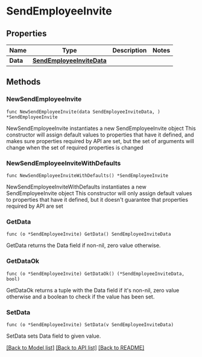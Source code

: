 # SendEmployeeInvite

## Properties

Name | Type | Description | Notes
------------ | ------------- | ------------- | -------------
**Data** | [**SendEmployeeInviteData**](SendEmployeeInviteData.md) |  | 

## Methods

### NewSendEmployeeInvite

`func NewSendEmployeeInvite(data SendEmployeeInviteData, ) *SendEmployeeInvite`

NewSendEmployeeInvite instantiates a new SendEmployeeInvite object
This constructor will assign default values to properties that have it defined,
and makes sure properties required by API are set, but the set of arguments
will change when the set of required properties is changed

### NewSendEmployeeInviteWithDefaults

`func NewSendEmployeeInviteWithDefaults() *SendEmployeeInvite`

NewSendEmployeeInviteWithDefaults instantiates a new SendEmployeeInvite object
This constructor will only assign default values to properties that have it defined,
but it doesn't guarantee that properties required by API are set

### GetData

`func (o *SendEmployeeInvite) GetData() SendEmployeeInviteData`

GetData returns the Data field if non-nil, zero value otherwise.

### GetDataOk

`func (o *SendEmployeeInvite) GetDataOk() (*SendEmployeeInviteData, bool)`

GetDataOk returns a tuple with the Data field if it's non-nil, zero value otherwise
and a boolean to check if the value has been set.

### SetData

`func (o *SendEmployeeInvite) SetData(v SendEmployeeInviteData)`

SetData sets Data field to given value.



[[Back to Model list]](../README.md#documentation-for-models) [[Back to API list]](../README.md#documentation-for-api-endpoints) [[Back to README]](../README.md)


